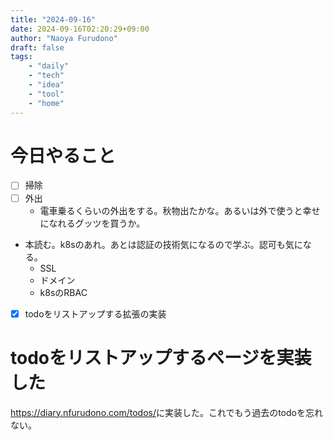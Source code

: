 ```yaml
---
title: "2024-09-16"
date: 2024-09-16T02:20:29+09:00
author: "Naoya Furudono"
draft: false
tags:
    - "daily"
    - "tech"
    - "idea"
    - "tool"
    - "home"
---
```


# 今日やること

- [ ] 掃除
- [ ] 外出
  - 電車乗るくらいの外出をする。秋物出たかな。あるいは外で使うと幸せになれるグッツを買うか。
- 本読む。k8sのあれ。あとは認証の技術気になるので学ぶ。認可も気になる。
  - SSL
  - ドメイン
  - k8sのRBAC
- [x] todoをリストアップする拡張の実装

# todoをリストアップするページを実装した

<https://diary.nfurudono.com/todos/>に実装した。これでもう過去のtodoを忘れない。
